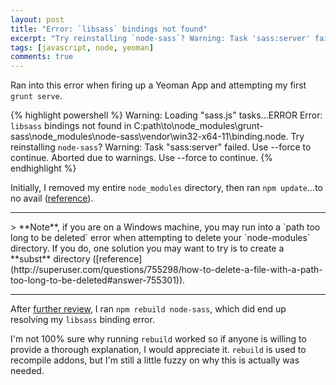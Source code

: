 ```yaml
---
layout: post
title: "Error: `libsass` bindings not found"
excerpt: "Try reinstalling `node-sass`? Warning: Task 'sass:server' failed. Use --force to continue."
tags: [javascript, node, yeoman]
comments: true
---
```


Ran into this error when firing up a Yeoman App and attempting my first `grunt serve`.

{% highlight powershell %}
Warning: Loading "sass.js" tasks...ERROR
Error: `libsass` bindings not found in C:path\to\node_modules\grunt-sass\node_modules\node-sass\vendor\win32-x64-11\binding.node. Try reinstalling `node-sass`?
Warning: Task "sass:server" failed. Use --force to continue.
Aborted due to warnings. Use --force to continue.
{% endhighlight %}

Initially, I removed my entire `node_modules` directory, then ran `npm update`...to no avail ([reference](http://stackoverflow.com/questions/28409100/try-reinstalling-node-sass-on-node-0-12#answer-28974608)).

<hr>
> **Note**, if you are on a Windows machine, you may run into a `path too long to be deleted` error when attempting to delete your `node-modules` directory. If you do, one solution you may want to try is to create a **subst** directory ([reference](http://superuser.com/questions/755298/how-to-delete-a-file-with-a-path-too-long-to-be-deleted#answer-755301)).
<hr>

After [further review](http://stackoverflow.com/questions/29461831/libsass-bindings-not-found-when-using-node-sass-in-nodejs#answer-29624362), I ran `npm rebuild node-sass`, which did end up resolving my `libsass` binding error.

I'm not 100% sure why running `rebuild` worked so if anyone is willing to provide a thorough explanation, I would appreciate it. `rebuild` is used to recompile addons, but I'm still a little fuzzy on why this is actually was needed.




